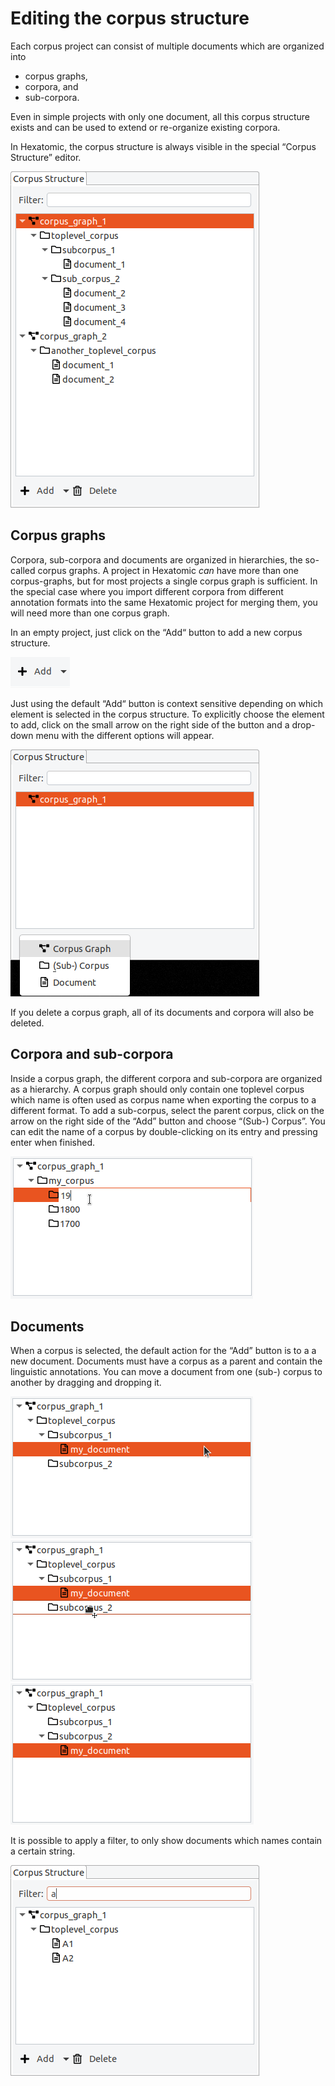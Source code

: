 # Editing the corpus structure

Each corpus project can consist of multiple documents which are organized into

- corpus graphs,
- corpora, and
- sub-corpora.

Even in simple projects with only one document, all this corpus structure exists and can be used to extend or re-organize existing corpora.

In Hexatomic, the corpus structure is always visible in the special “Corpus Structure” editor.

![An example corpus structure](./example-corpus-structure.png)

## Corpus graphs

Corpora, sub-corpora and documents are organized in hierarchies, the so-called corpus graphs.
A project in Hexatomic *can* have more than one corpus-graphs, but for most projects a single corpus graph is sufficient.
In the special case where you import different corpora from different annotation formats into the same Hexatomic project for merging them, you will need more than one corpus graph.

In an empty project, just click on the “Add“ button to add a new corpus structure.

![Add button for default action](./corpus-structure-add-default.png)

Just using the default “Add“ button is context sensitive depending on which element is selected in the corpus structure.
To explicitly choose the element to add, click on the small arrow on the right side of the button and a drop-down menu with the different options will appear.

![Add button for specific action](./corpus-structure-add-specific.png)

If you delete a corpus graph, all of its documents and corpora will also be deleted.


## Corpora and sub-corpora

Inside a corpus graph, the different corpora and sub-corpora are organized as a hierarchy.
A corpus graph should only contain one toplevel corpus which name is often used as corpus name when exporting the corpus to a different format.
To add a sub-corpus, select the parent corpus, click on the arrow on the right side of the “Add” button and choose “(Sub-) Corpus”.
You can edit the name of a corpus by double-clicking on its entry and pressing enter when finished.

![Rename a corpus](./corpus-structure-rename.png)

## Documents

When a corpus is selected, the default action for the “Add” button is to a a new document.
Documents must have a corpus as a parent and contain the linguistic annotations.
You can move a document from one (sub-) corpus to another by dragging and dropping it.

![Drag document](./corpus-structure-drag.png)
![Drop document](./corpus-structure-drop.png)
![Drop document result](./corpus-structure-drop-result.png)

It is possible to apply a filter, to only show documents which names contain a certain string.

![Filter by name](./corpus-structure-filter-doc.png)
